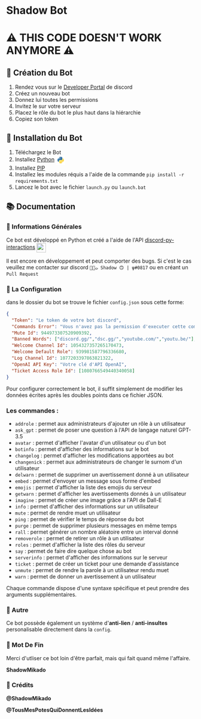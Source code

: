 # Shadow Bot 

# ⚠ THIS CODE DOESN'T WORK ANYMORE ⚠


## 🔨 Création du Bot
1) Rendez vous sur le [Developer Portal](https://discord.com/developer/applications) de discord
2) Créez un nouveau bot
3) Donnez lui toutes les permissions
4) Invitez le sur votre serveur
5) Placez le rôle du bot le plus haut dans la hiérarchie
6) Copiez son token

## 🔧 Installation du Bot
1) Téléchargez le Bot
2) Installez [Python](https://www.python.org)  <img align="center" src="https://raw.githubusercontent.com/github/explore/80688e429a7d4ef2fca1e82350fe8e3517d3494d/topics/python/python.png"  width="25" height="25">
3) Installez [PIP](https://pypi.org/project/pip/)
4) Installez les modules réquis a l'aide de la commande `pip install -r requirements.txt`
5) Lancez le bot avec le fichier `launch.py` ou `launch.bat`



## 📚 Documentation

### 📝 Informations Générales
Ce bot est développé en Python et créé a l'aide de l'API [discord-py-interactions](https://github.com/interactions-py/interactions.py) <img align="center" src="https://avatars.githubusercontent.com/u/98242689?s=200&v=4"  width="25" height="25">

Il est encore en développement et peut comporter des bugs. Si c'est le cas veuillez me contacter sur discord `ت⃟⃤ Shadow 🙃 | ψ#0817` ou en créant un `Pull Request`

### 🧰 La Configuration
dans le dossier du bot se trouve le fichier `config.json` sous cette forme:
```json
{
  "Token": "Le token de votre bot discord",
  "Commands Error": "Vous n'avez pas la permission d'executer cette commande !",
  "Mute Id": 944973307520909392,
  "Banned Words": ["discord.gg/","dsc.gg/","youtube.com/","youtu.be/"],
  "Welcome Channel Id": 1054327357265170473,
  "Welcome Default Role": 939981587796336680,
  "Log Channel Id": 1077203397863821322,
  "OpenAI API Key": "Votre clé d'API OpenAI",
  "Ticket Access Role Id": [1080766549440340058] 
}
```
Pour configurer correctement le bot, il suffit simplement de modifier les données écrites après les doubles points dans ce fichier JSON.
### Les commandes :

- `addrole` : permet aux administrateurs d'ajouter un rôle à un utilisateur
- `ask_gpt` : permet de poser une question à l'API de langage naturel GPT-3.5
- `avatar` : permet d'afficher l'avatar d'un utilisateur ou d'un bot
- `botinfo` : permet d'afficher des informations sur le bot
- `changelog` : permet d'afficher les modifications apportées au bot
- `changenick` : permet aux administrateurs de changer le surnom d'un utilisateur
- `delwarn` : permet de supprimer un avertissement donné à un utilisateur
- `embed` : permet d'envoyer un message sous forme d'embed
- `emojis` : permet d'afficher la liste des emojis du serveur
- `getwarn` : permet d'afficher les avertissements donnés à un utilisateur
- `imagine` : permet de créer une image grâce a l'API de Dall-E
- `info` : permet d'afficher des informations sur un utilisateur
- `mute` : permet de rendre muet un utilisateur
- `ping` : permet de vérifier le temps de réponse du bot
- `purge` : permet de supprimer plusieurs messages en même temps
- `rall` : permet générer un nombre aléatoire entre un interval donné
- `removerole` : permet de retirer un rôle à un utilisateur
- `roles` : permet d'afficher la liste des rôles du serveur
- `say` : permet de faire dire quelque chose au bot
- `serverinfo` : permet d'afficher des informations sur le serveur
- `ticket` : permet de créer un ticket pour une demande d'assistance
- `unmute` : permet de rendre la parole à un utilisateur rendu muet
- `warn` : permet de donner un avertissement à un utilisateur

Chaque commande dispose d'une syntaxe spécifique et peut prendre des arguments supplémentaires.
### 🎲 Autre
Ce bot possède également un système d'**anti-lien** / **anti-insultes** personalisable directement dans la `config`.


### 🚪 Mot De Fin
Merci d'utliser ce bot loin d'être parfait, mais qui fait quand même l'affaire.

**ShadowMikado**

### 🎉 Crédits
**@ShadowMikado**

**@TousMesPotesQuiDonnentLesIdées**
